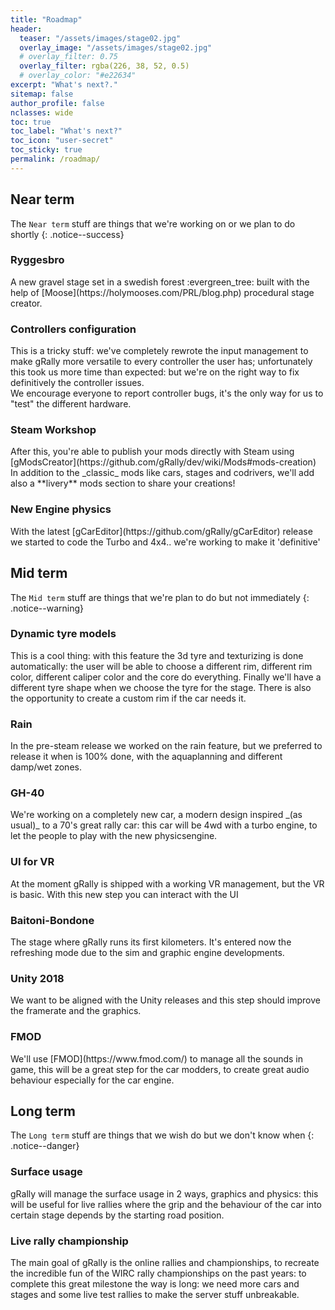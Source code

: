 ```yaml
---
title: "Roadmap"
header:
  teaser: "/assets/images/stage02.jpg"
  overlay_image: "/assets/images/stage02.jpg"
  # overlay_filter: 0.75
  overlay_filter: rgba(226, 38, 52, 0.5)
  # overlay_color: "#e22634"
excerpt: "What's next?."
sitemap: false
author_profile: false
nclasses: wide
toc: true
toc_label: "What's next?"
toc_icon: "user-secret"
toc_sticky: true
permalink: /roadmap/
---
```

## Near term
The `Near term` stuff are things that we're working on or we plan to do shortly
{: .notice--success}

### Ryggesbro
<div id="container90" class="gRally-progress"></div>
A new gravel stage set in a swedish forest :evergreen_tree: built with the help of [Moose](https://holymooses.com/PRL/blog.php) procedural stage creator.

### Controllers configuration
<div id="container85" class="gRally-progress"></div>
This is a tricky stuff: we've completely rewrote the input management to make gRally more versatile to
every controller the user has;
unfortunately this took us more time than expected: but we're on the right way to fix definitively
the controller issues. <br>We encourage everyone to report controller bugs, it's the only way for us to "test" the different hardware.

### Steam Workshop
<div id="container80" class="gRally-progress"></div>
After this, you're able to publish your mods directly with Steam using [gModsCreator](https://github.com/gRally/dev/wiki/Mods#mods-creation)
In addition to the _classic_ mods like cars, stages and codrivers, we'll add also a **livery** mods section to share your creations!

### New Engine physics
<div id="container75" class="gRally-progress"></div>
With the latest [gCarEditor](https://github.com/gRally/gCarEditor) release we started to code the Turbo and 4x4.. we're working to make it 'definitive'



## Mid term
The `Mid term` stuff are things that we're plan to do but not immediately
{: .notice--warning}

### Dynamic tyre models
<div id="container70" class="gRally-progress"></div>
This is a cool thing: with this feature the 3d tyre and texturizing is done automatically: the user will be
able to choose a different rim, different rim color, different caliper color and the core do everything.
Finally we'll have a different tyre shape when we choose the tyre for the stage.
There is also the opportunity to create a custom rim if the car needs it.

### Rain
<div id="container65" class="gRally-progress"></div>
In the pre-steam release we worked on the rain feature, but we preferred to release it when is 100% done, 
with the aquaplanning and different damp/wet zones.

### GH-40
<div id="container55" class="gRally-progress"></div>
We're working on a completely new car, a modern design inspired _(as usual)_ to a 70's great rally car: this car will be 4wd with a turbo engine, to let the people to play with the new physicsengine.

### UI for VR
<div id="container35" class="gRally-progress"></div>
At the moment gRally is shipped with a working VR management, but the VR is basic.
With this new step you can interact with the UI

### Baitoni-Bondone
<div id="container30" class="gRally-progress"></div>
The stage where gRally runs its first kilometers. It's entered now the refreshing mode due to the sim and graphic engine developments.

### Unity 2018
<div id="container25" class="gRally-progress"></div>
We want to be aligned with the Unity releases and this step should improve the framerate and the graphics.

### FMOD
<div id="container20" class="gRally-progress"></div>
We'll use [FMOD](https://www.fmod.com/) to manage all the sounds in game, this will be a great step for the
car modders, to create great audio behaviour especially for the car engine.



## Long term
The `Long term` stuff are things that we wish do but we don't know when
{: .notice--danger}

### Surface usage
<div id="container15" class="gRally-progress"></div>
gRally will manage the surface usage in 2 ways, graphics and physics: this will be useful for live rallies
where the grip and the behaviour of the car into certain stage depends by the starting road position.

### Live rally championship
<div id="container10" class="gRally-progress"></div>
The main goal of gRally is the online rallies and championships, to recreate the incredible fun of the
WIRC rally championships on the past years: to complete this great milestone the way is long: we need
more cars and stages and some live test rallies to make the server stuff unbreakable.
